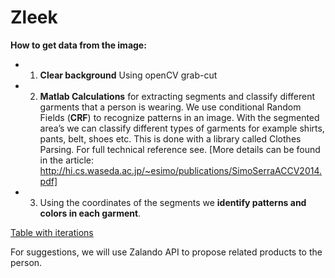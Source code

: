 # Zleek
**How to get data from the image:**
* 1. **Clear background**
Using openCV grab-cut
* 2. **Matlab Calculations** for extracting segments and classify different garments that a person is wearing.
We use conditional Random Fields (**CRF**) to recognize patterns in an image. With the segmented area’s we can classify different types of garments for example shirts, pants, belt, shoes etc. This is done with a library called Clothes Parsing. For full technical reference see.
[More details can be found in the article: http://hi.cs.waseda.ac.jp/~esimo/publications/SimoSerraACCV2014.pdf]
* 3. Using the coordinates of the segments we **identify patterns and colors in each garment**.

[Table with iterations](http://clip2net.com/clip/m527982/0c5bd-clip-16kb.png)

For suggestions, we will use Zalando API to propose related products to the person.
